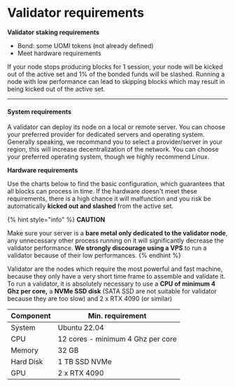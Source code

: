 # Validator requirements

**Validator staking requirements**

* Bond: some UOMI tokens (not already defined)
* Meet hardware requirements

If your node stops producing blocks for 1 session, your node will be kicked out of the active set and 1% of the bonded funds will be slashed. Running a node with low performance can lead to skipping blocks which may result in being kicked out of the active set.

***

#### System requirements[​](https://docs.astar.network/docs/build/nodes/collator/requirements#system-requirements) <a href="#system-requirements" id="system-requirements"></a>

A validator can deploy its node on a local or remote server. You can choose your preferred provider for dedicated servers and operating system. Generally speaking, we recommand you to select a provider/server in your region, this will increase decentralization of the network. You can choose your preferred operating system, though we highly recommend Linux.

**Hardware requirements**

Use the charts below to find the basic configuration, which guarantees that all blocks can process in time. If the hardware doesn't meet these requirements, there is a high chance it will malfunction and you risk be automatically **kicked out and slashed** from the active set.



{% hint style="info" %}
**CAUTION**

Make sure your server is a **bare metal only dedicated to the validator node**, any unnecessary other process running on it will significantly decrease the validator performance. **We strongly discourage using a VPS** to run a validator because of their low performances.
{% endhint %}

Validator are the nodes which require the most powerful and fast machine, because they only have a very short time frame to assemble and validate it. To run a validator, it is absolutely necessary to use a **CPU of minimum 4 Ghz per core,** a **NVMe SSD disk** (SATA SSD are not suitable for validator because they are too slow) and 2 x RTX 4090 (or similar)

| Component | Min. requirement                  |
| --------- | --------------------------------- |
| System    | Ubuntu 22.04                      |
| CPU       | 12 cores - minimum 4 Ghz per core |
| Memory    | 32 GB                             |
| Hard Disk | 1 TB SSD NVMe                     |
| GPU       | 2 x RTX 4090                      |
